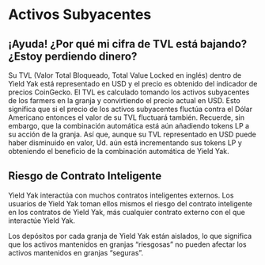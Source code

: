 # Activos Subyacentes

## ¡Ayuda! ¿Por qué mi cifra de TVL está bajando? ¿Estoy perdiendo dinero?

Su TVL \(Valor Total Bloqueado, Total Value Locked en inglés\) dentro de Yield Yak está representado en USD y el precio es obtenido del indicador de precios CoinGecko. El TVL es calculado tomando los activos subyacentes de los farmers en la granja y convirtiendo el precio actual en USD. Esto significa que si el precio de los activos subyacentes fluctúa contra el Dólar Americano entonces el valor de su TVL fluctuará también. Recuerde, sin embargo, que la combinación automática está aún añadiendo tokens LP a su acción de la granja. Así que, aunque su TVL representado en USD puede haber disminuido en valor, Ud. aún está incrementando sus tokens LP y obteniendo el beneficio de la combinación automática de Yield Yak.

## Riesgo de Contrato Inteligente

Yield Yak interactúa con muchos contratos inteligentes externos. Los usuarios de Yield Yak toman ellos mismos el riesgo del contrato inteligente en los contratos de Yield Yak, más cualquier contrato externo con el que interactúe Yield Yak.

Los depósitos por cada granja de Yield Yak están aislados, lo que significa que los activos mantenidos en granjas “riesgosas” no pueden afectar los activos mantenidos en granjas “seguras”.

